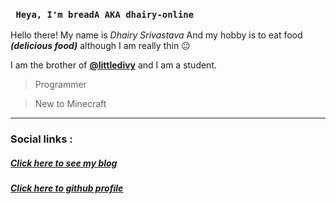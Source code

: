 ### ` Heya, I'm breadA AKA dhairy-online`


Hello there! My name is *Dhairy Srivastava* And my hobby is to eat food ***(delicious food)*** although I am really thin 😐



I am the brother of [**@littledivy**](https://divy.work) and I am a student.
>  Programmer

> New to Minecraft

> 
---
### Social links :
#####  [Click here to see my blog](https://bread.divy.work)
#####  [Click here to github profile](https://github.com/dhairy-online)
